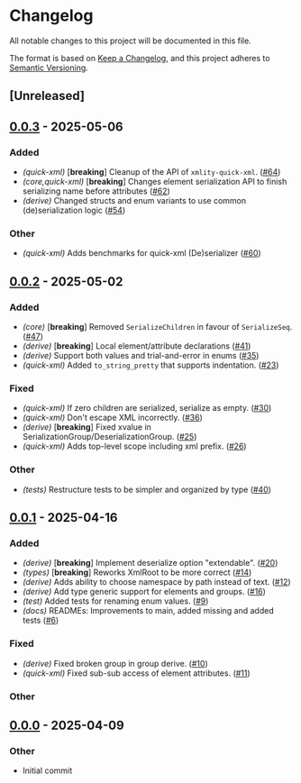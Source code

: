 # Changelog

All notable changes to this project will be documented in this file.

The format is based on [Keep a Changelog](https://keepachangelog.com/en/1.0.0/),
and this project adheres to [Semantic Versioning](https://semver.org/spec/v2.0.0.html).

## [Unreleased]

## [0.0.3](https://github.com/lukasfri/xmlity/compare/xmlity-quick-xml-v0.0.2...xmlity-quick-xml-v0.0.3) - 2025-05-06

### Added

- *(quick-xml)* [**breaking**] Cleanup of the API of `xmlity-quick-xml`. ([#64](https://github.com/lukasfri/xmlity/pull/64))
- *(core,quick-xml)* [**breaking**] Changes element serialization API to finish serializing name before attributes ([#62](https://github.com/lukasfri/xmlity/pull/62))
- *(derive)* Changed structs and enum variants to use common (de)serialization logic ([#54](https://github.com/lukasfri/xmlity/pull/54))

### Other

- *(quick-xml)* Adds benchmarks for quick-xml (De)serializer ([#60](https://github.com/lukasfri/xmlity/pull/60))

## [0.0.2](https://github.com/lukasfri/xmlity/compare/xmlity-quick-xml-v0.0.1...xmlity-quick-xml-v0.0.2) - 2025-05-02

### Added

- *(core)* [**breaking**] Removed `SerializeChildren` in favour of `SerializeSeq`. ([#47](https://github.com/lukasfri/xmlity/pull/47))
- *(derive)* [**breaking**] Local element/attribute declarations ([#41](https://github.com/lukasfri/xmlity/pull/41))
- *(derive)* Support both values and trial-and-error in enums ([#35](https://github.com/lukasfri/xmlity/pull/35))
- *(quick-xml)* Added `to_string_pretty` that supports indentation. ([#23](https://github.com/lukasfri/xmlity/pull/23))

### Fixed

- *(quick-xml)* If zero children are serialized, serialize as empty. ([#30](https://github.com/lukasfri/xmlity/pull/30))
- *(quick-xml)* Don't escape XML incorrectly. ([#36](https://github.com/lukasfri/xmlity/pull/36))
- *(derive)* [**breaking**] Fixed xvalue in SerializationGroup/DeserializationGroup. ([#25](https://github.com/lukasfri/xmlity/pull/25))
- *(quick-xml)* Adds top-level scope including xml prefix. ([#26](https://github.com/lukasfri/xmlity/pull/26))

### Other

- *(tests)* Restructure tests to be simpler and organized by type ([#40](https://github.com/lukasfri/xmlity/pull/40))

## [0.0.1](https://github.com/lukasfri/xmlity/compare/xmlity-quick-xml-v0.0.0...xmlity-quick-xml-v0.0.1) - 2025-04-16

### Added

- *(derive)* [**breaking**] Implement deserialize option "extendable". ([#20](https://github.com/lukasfri/xmlity/pull/20))
- *(types)* [**breaking**] Reworks XmlRoot to be more correct ([#14](https://github.com/lukasfri/xmlity/pull/14))
- *(derive)* Adds ability to choose namespace by path instead of text. ([#12](https://github.com/lukasfri/xmlity/pull/12))
- *(derive)* Add type generic support for elements and groups. ([#16](https://github.com/lukasfri/xmlity/pull/16))
- *(test)* Added tests for renaming enum values. ([#9](https://github.com/lukasfri/xmlity/pull/9))
- *(docs)* READMEs: Improvements to main, added missing and added tests ([#6](https://github.com/lukasfri/xmlity/pull/6))

### Fixed

- *(derive)* Fixed broken group in group derive. ([#10](https://github.com/lukasfri/xmlity/pull/10))
- *(quick-xml)* Fixed sub-sub access of element attributes. ([#11](https://github.com/lukasfri/xmlity/pull/11))

### Other

## [0.0.0](https://github.com/lukasfri/xmlity/releases/tag/xmlity-quick-xml-v0.0.0) - 2025-04-09

### Other

- Initial commit
